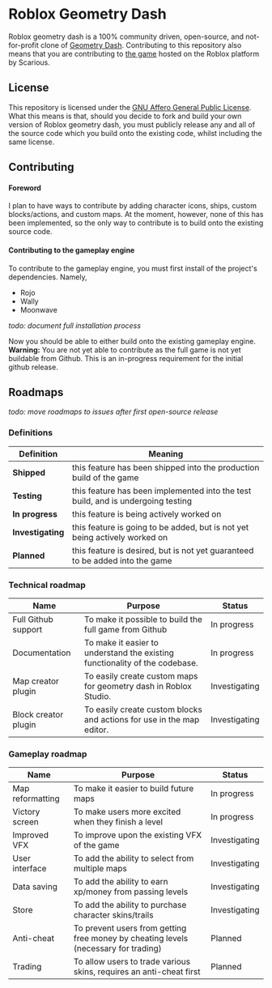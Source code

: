 # Roblox Geometry Dash
Roblox geometry dash is a 100% community driven, open-source, and not-for-profit clone of [Geometry Dash](https://www.robtopgames.com/).  Contributing to this repository also means that you are contributing to [the game](https://www.roblox.com/games/8022028670/Geometry-Dash) hosted on the Roblox platform by Scarious.

## License
This repository is licensed under the [GNU Affero General Public License](https://www.gnu.org/licenses/agpl-3.0.html). What this means is that, should you decide to fork and build your own version of Roblox geometry dash, you must publicly release any and all of the source code which you build onto the existing code, whilst including the same license.

## Contributing
#### Foreword
I plan to have ways to contribute by adding character icons, ships, custom blocks/actions, and custom maps. At the moment, however, none of this has been implemented, so the only way to contribute is to build onto the existing source code.

#### Contributing to the gameplay engine
To contribute to the gameplay engine, you must first install of the project's dependencies. Namely,
- Rojo
- Wally
- Moonwave

*todo: document full installation process*

Now you should be able to either build onto the existing gameplay engine.
**Warning:** You are not yet able to contribute as the full game is not yet buildable from Github. This is an in-progress requirement for the initial github release.

## Roadmaps
*todo: move roadmaps to issues after first open-source release*

### Definitions
Definition | Meaning
---- | ----
**Shipped** | this feature has been shipped into the production build of the game
**Testing** | this feature has been implemented into the test build, and is undergoing testing
**In progress** | this feature is being actively worked on
**Investigating** | this feature is going to be added, but is not yet being actively worked on
**Planned** | this feature is desired, but is not yet guaranteed to be added into the game

### Technical roadmap
Name | Purpose | Status
---- | ---- | --- 
Full Github support | To make it possible to build the full game from Github | In progress
Documentation | To make it easier to understand the existing functionality of the codebase. | In progress
Map creator plugin | To easily create custom maps for geometry dash in Roblox Studio. | Investigating
Block creator plugin | To easily create custom blocks and actions for use in the map editor. | Investigating

### Gameplay roadmap
Name | Purpose | Status
---- | ---- | --- 
Map reformatting | To make it easier to build future maps | In progress
Victory screen | To make users more excited when they finish a level | In progress
Improved VFX | To improve upon the existing VFX of the game | Investigating
User interface | To add the ability to select from multiple maps | Investigating
Data saving | To add the ability to earn xp/money from passing levels | Investigating
Store | To add the ability to purchase character skins/trails | Investigating
Anti-cheat | To prevent users from getting free money by cheating levels (necessary for trading) | Planned
Trading | To allow users to trade various skins, requires an anti-cheat first | Planned

